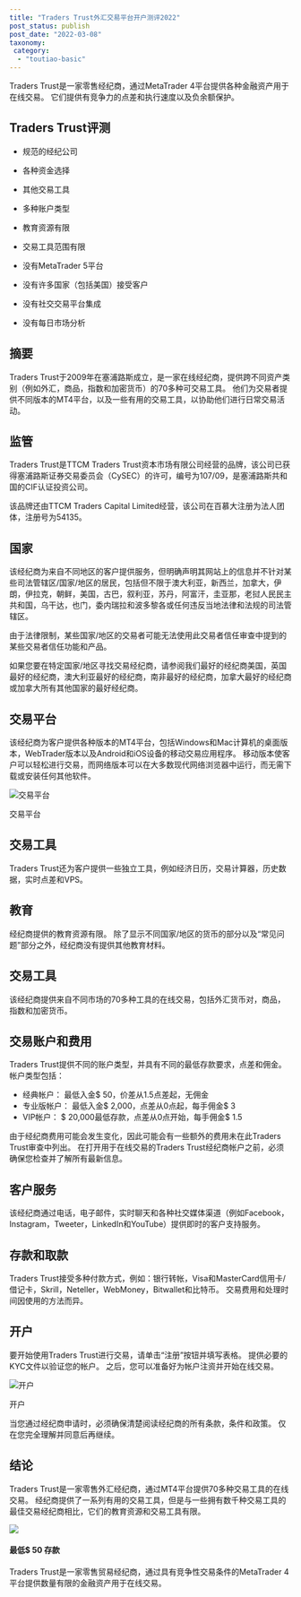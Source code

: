 ```yaml
---
title: "Traders Trust外汇交易平台开户测评2022"
post_status: publish
post_date: "2022-03-08"
taxonomy:
 category: 
  - "toutiao-basic"
---
```


Traders Trust是一家零售经纪商，通过MetaTrader 4平台提供各种金融资产用于在线交易。 它们提供有竞争力的点差和执行速度以及负余额保护。

## Traders Trust评测

- 规范的经纪公司
    
- 各种资金选择
    
- 其他交易工具
    
- 多种账户类型
    
- 教育资源有限
    
- 交易工具范围有限
    
- 没有MetaTrader 5平台
    
- 没有许多国家（包括美国）接受客户
    
- 没有社交交易平台集成
    
- 没有每日市场分析
    

## 摘要

Traders Trust于2009年在塞浦路斯成立，是一家在线经纪商，提供跨不同资产类别（例如外汇，商品，指数和加密货币）的70多种可交易工具。 他们为交易者提供不同版本的MT4平台，以及一些有用的交易工具，以协助他们进行日常交易活动。

## 监管

Traders Trust是TTCM Traders Trust资本市场有限公司经营的品牌，该公司已获得塞浦路斯证券交易委员会（CySEC）的许可，编号为107/09，是塞浦路斯共和国的CIF认证投资公司。

该品牌还由TTCM Traders Capital Limited经营，该公司在百慕大注册为法人团体，注册号为54135。

## 国家

该经纪商为来自不同地区的客户提供服务，但明确声明其网站上的信息并不针对某些司法管辖区/国家/地区的居民，包括但不限于澳大利亚，新西兰，加拿大，伊朗，伊拉克，朝鲜，美国，古巴，叙利亚，苏丹，阿富汗，圭亚那，老挝人民民主共和国，乌干达，也门，委内瑞拉和波多黎各或任何违反当地法律和法规的司法管辖区。

由于法律限制，某些国家/地区的交易者可能无法使用此交易者信任审查中提到的某些交易者信任功能和产品。

如果您要在特定国家/地区寻找交易经纪商，请参阅我们最好的经纪商美国，英国最好的经纪商，澳大利亚最好的经纪商，南非最好的经纪商，加拿大最好的经纪商或加拿大所有其他国家的最好经纪商。

## 交易平台

该经纪商为客户提供各种版本的MT4平台，包括Windows和Mac计算机的桌面版本，WebTrader版本以及Android和iOS设备的移动交易应用程序。 移动版本使客户可以轻松进行交易，而网络版本可以在大多数现代网络浏览器中运行，而无需下载或安装任何其他软件。

![交易平台](https://cdn.fendou.la/funstoutiao/2020/11/TradersTrust-Review-Trading-Platform.png "交易平台")

交易平台

## 交易工具

Traders Trust还为客户提供一些独立工具，例如经济日历，交易计算器，历史数据，实时点差和VPS。

## 教育

经纪商提供的教育资源有限。 除了显示不同国家/地区的货币的部分以及“常见问题”部分之外，经纪商没有提供其他教育材料。

## 交易工具

该经纪商提供来自不同市场的70多种工具的在线交易，包括外汇货币对，商品，指数和加密货币。

## 交易账户和费用

Traders Trust提供不同的账户类型，并具有不同的最低存款要求，点差和佣金。 帐户类型包括：

- 经典帐户： 最低入金$ 50，价差从1.5点差起，无佣金
- 专业版帐户： 最低入金$ 2,000，点差从0点起，每手佣金$ 3
- VIP帐户： $ 20,000最低存款，点差从0点开始，每手佣金$ 1.5

由于经纪商费用可能会发生变化，因此可能会有一些额外的费用未在此Traders Trust审查中列出。 在打开用于在线交易的Traders Trust经纪商帐户之前，必须确保您检查并了解所有最新信息。

## 客户服务

该经纪商通过电话，电子邮件，实时聊天和各种社交媒体渠道（例如Facebook，Instagram，Tweeter，LinkedIn和YouTube）提供即时的客户支持服务。

## 存款和取款

Traders Trust接受多种付款方式，例如：银行转帐，Visa和MasterCard信用卡/借记卡，Skrill，Neteller，WebMoney，Bitwallet和比特币。 交易费用和处理时间因使用的方法而异。

## 开户

要开始使用Traders Trust进行交易，请单击“注册”按钮并填写表格。 提供必要的KYC文件以验证您的帐户。 之后，您可以准备好为帐户注资并开始在线交易。

![开户](https://cdn.fendou.la/funstoutiao/2020/11/1605582863_244_TradersTrust-Review-Account-Opening.png "开户")

开户

当您通过经纪商申请时，必须确保清楚阅读经纪商的所有条款，条件和政策。 仅在您完全理解并同意后再继续。

## 结论

Traders Trust是一家零售外汇经纪商，通过MT4平台提供70多种交易工具的在线交易。 经纪商提供了一系列有用的交易工具，但是与一些拥有数千种交易工具的最佳交易经纪商相比，它们的教育资源和交易工具有限。

![](https://cdn.fendou.la/funstoutiao/2020/11/Traders-Trust-Logo.png)

#### 最低$ 50 存款

Traders Trust是一家零售贸易经纪商，通过具有竞争性交易条件的MetaTrader 4平台提供数量有限的金融资产用于在线交易。
